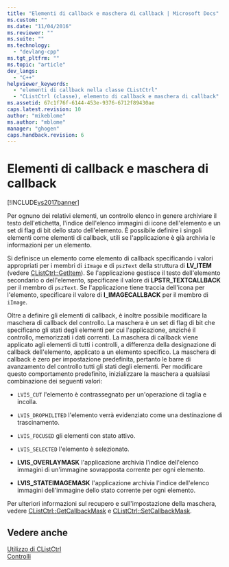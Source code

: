 ```yaml
---
title: "Elementi di callback e maschera di callback | Microsoft Docs"
ms.custom: ""
ms.date: "11/04/2016"
ms.reviewer: ""
ms.suite: ""
ms.technology: 
  - "devlang-cpp"
ms.tgt_pltfrm: ""
ms.topic: "article"
dev_langs: 
  - "C++"
helpviewer_keywords: 
  - "elementi di callback nella classe CListCtrl"
  - "CListCtrl (classe), elemento di callback e maschera di callback"
ms.assetid: 67c1f76f-6144-453e-9376-6712f89430ae
caps.latest.revision: 10
author: "mikeblome"
ms.author: "mblome"
manager: "ghogen"
caps.handback.revision: 6
---
```

# Elementi di callback e maschera di callback
[!INCLUDE[vs2017banner](../assembler/inline/includes/vs2017banner.md)]

Per ognuno dei relativi elementi, un controllo elenco in genere archiviare il testo dell'etichetta, l'indice dell'elenco immagini di icone dell'elemento e un set di flag di bit dello stato dell'elemento.  È possibile definire i singoli elementi come elementi di callback, utili se l'applicazione è già archivia le informazioni per un elemento.  
  
 Si definisce un elemento come elemento di callback specificando i valori appropriati per i membri di `iImage` e di `pszText` della struttura di **LV\_ITEM** \(vedere [CListCtrl::GetItem](../Topic/CListCtrl::GetItem.md)\).  Se l'applicazione gestisce il testo dell'elemento secondario o dell'elemento, specificare il valore di **LPSTR\_TEXTCALLBACK** per il membro di `pszText`.  Se l'applicazione tiene traccia dell'icona per l'elemento, specificare il valore di **I\_IMAGECALLBACK** per il membro di `iImage`.  
  
 Oltre a definire gli elementi di callback, è inoltre possibile modificare la maschera di callback del controllo.  La maschera è un set di flag di bit che specificano gli stati degli elementi per cui l'applicazione, anziché il controllo, memorizzati i dati correnti.  La maschera di callback viene applicato agli elementi di tutti i controlli, a differenza della designazione di callback dell'elemento, applicato a un elemento specifico.  La maschera di callback è zero per impostazione predefinita, pertanto le barre di avanzamento del controllo tutti gli stati degli elementi.  Per modificare questo comportamento predefinito, inizializzare la maschera a qualsiasi combinazione dei seguenti valori:  
  
-   `LVIS_CUT` l'elemento è contrassegnato per un'operazione di taglia e incolla.  
  
-   `LVIS_DROPHILITED` l'elemento verrà evidenziato come una destinazione di trascinamento.  
  
-   `LVIS_FOCUSED` gli elementi con stato attivo.  
  
-   `LVIS_SELECTED` l'elemento è selezionato.  
  
-   **LVIS\_OVERLAYMASK** l'applicazione archivia l'indice dell'elenco immagini di un'immagine sovrapposta corrente per ogni elemento.  
  
-   **LVIS\_STATEIMAGEMASK** l'applicazione archivia l'indice dell'elenco immagini dell'immagine dello stato corrente per ogni elemento.  
  
 Per ulteriori informazioni sul recupero e sull'impostazione della maschera, vedere [CListCtrl::GetCallbackMask](../Topic/CListCtrl::GetCallbackMask.md) e [CListCtrl::SetCallbackMask](../Topic/CListCtrl::SetCallbackMask.md).  
  
## Vedere anche  
 [Utilizzo di CListCtrl](../mfc/using-clistctrl.md)   
 [Controlli](../mfc/controls-mfc.md)